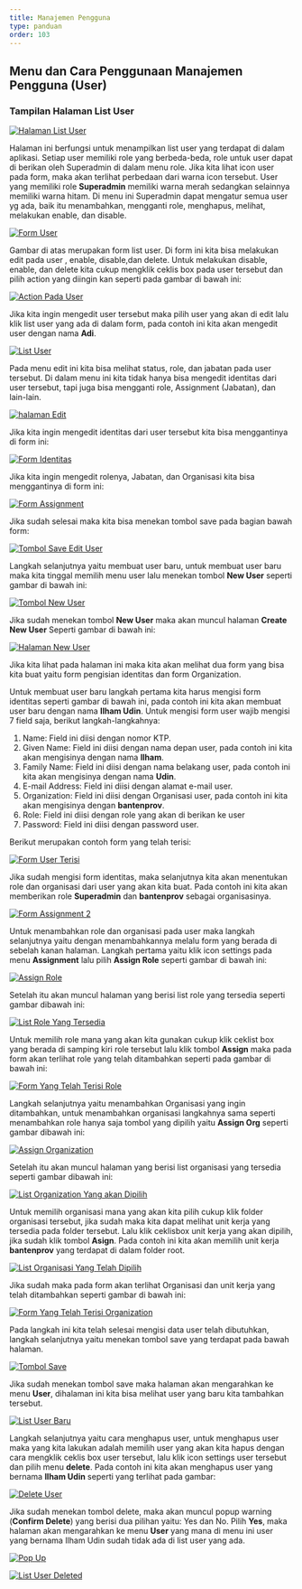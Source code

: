 ```yaml
---
title: Manajemen Pengguna
type: panduan
order: 103
---
```


## Menu dan Cara Penggunaan Manajemen Pengguna (User)

### Tampilan Halaman List User

[![Halaman List User](images/manajemen-pengguna/sso_halaman-user.png)](images/manajemen-pengguna/sso_halaman-user.png)

Halaman ini berfungsi untuk menampilkan list user yang terdapat di dalam aplikasi. Setiap user memiliki role yang berbeda-beda, role untuk user dapat di berikan oleh Superadmin di dalam menu role. Jika kita lihat icon user pada form, maka akan terlihat perbedaan dari warna icon tersebut. User yang memiliki role **Superadmin** memiliki warna merah sedangkan selainnya memiliki warna hitam. Di menu ini Superadmin dapat mengatur semua user yg ada, baik itu menambahkan, mengganti role, menghapus, melihat, melakukan enable, dan disable.  

 [![Form User](images/manajemen-pengguna/sso_form-user.png)](images/manajemen-pengguna/sso_form-user.png)

Gambar di atas merupakan form list user. Di form ini kita bisa melakukan edit pada user , enable, disable,dan delete. Untuk melakukan disable, enable, dan delete kita cukup mengklik ceklis box pada user tersebut dan pilih action yang diingin kan seperti pada gambar di bawah ini:

 [![Action Pada User](images/manajemen-pengguna/sso_form-user-actions.png)](images/manajemen-pengguna/sso_form-user-actions.png)

 Jika kita ingin mengedit user tersebut maka pilih user yang akan di edit lalu klik list user yang ada di dalam form, pada contoh ini kita akan mengedit user dengan nama **Adi**.

 [![List User](images/manajemen-pengguna/sso_list-user-yang-akan-diedit.png)](images/manajemen-pengguna/sso_list-user-yang-akan-diedit.png)

Pada menu edit ini kita bisa melihat status, role, dan jabatan pada user tersebut. Di dalam menu ini kita tidak hanya bisa mengedit identitas dari user tersebut, tapi juga bisa mengganti role, Assignment (Jabatan), dan lain-lain.

 [![halaman Edit](images/manajemen-pengguna/sso_edit-user.png)](images/manajemen-pengguna/sso_edit-user.png)

Jika kita ingin mengedit identitas dari user tersebut kita bisa menggantinya di form ini:

 [![Form Identitas](images/manajemen-pengguna/sso_form-identitas.png)](images/manajemen-pengguna/sso_form-identitas.png)

Jika kita ingin mengedit rolenya, Jabatan, dan Organisasi kita bisa menggantinya di form ini:

 [![Form Assignment](images/manajemen-pengguna/sso_form-assignment.png)](images/manajemen-pengguna/sso_form-assignment.png)

Jika sudah selesai maka kita bisa menekan tombol save pada bagian bawah form:

 [![Tombol Save Edit User](images/manajemen-pengguna/sso_save-edit-user.png)](images/manajemen-pengguna/sso_save-edit-user.png)

Langkah selanjutnya yaitu membuat user baru, untuk membuat user baru maka kita tinggal memilih menu user lalu menekan tombol **New User** seperti gambar di bawah ini:

 [![Tombol New User](images/manajemen-pengguna/sso_tombol-new-user.png)](images/manajemen-pengguna/sso_tombol-new-user.png)

Jika sudah menekan tombol **New User** maka akan muncul halaman **Create New User** Seperti gambar di bawah ini:

 [![Halaman New User](images/manajemen-pengguna/sso_halaman-new-user.png)](images/manajemen-pengguna/sso_halaman-new-user.png) 

Jika kita lihat pada halaman ini maka kita akan melihat dua form yang bisa kita buat yaitu form pengisian identitas dan form Organization.

Untuk membuat user baru langkah pertama kita harus mengisi form identitas seperti gambar di bawah ini, pada contoh ini kita akan membuat user baru dengan nama **Ilham Udin**. Untuk mengisi form user wajib mengisi 7 field saja, berikut langkah-langkahnya:

 1. Name: Field ini diisi dengan nomor KTP.
 2. Given Name: Field ini diisi dengan nama depan user, pada contoh ini kita akan mengisinya dengan nama **Ilham**.
 3. Family Name: Field ini diisi dengan nama belakang user, pada contoh ini kita akan mengisinya dengan nama **Udin**.
 4. E-mail Address: Field ini diisi dengan alamat e-mail user.
 5. Organization: Field ini diisi dengan Organisasi user, pada contoh ini kita akan mengisinya dengan **bantenprov**.
 6. Role: Field ini diisi dengan role yang akan di berikan ke user
 7. Password: Field ini diisi dengan password user.

Berikut merupakan contoh form yang telah terisi:

 [![Form User Terisi](images/manajemen-pengguna/sso_form-user-telah-terisi.png)](images/manajemen-pengguna/sso_form-user-telah-terisi.png) 

Jika sudah mengisi form identitas, maka selanjutnya kita akan menentukan role dan organisasi dari user yang akan kita buat. Pada contoh ini kita akan memberikan role **Superadmin** dan **bantenprov** sebagai organisasinya.

 [![Form Assignment 2](images/manajemen-pengguna/sso_form-assignment2.png)](images/manajemen-pengguna/sso_form-assignment2.png)

Untuk menambahkan role dan organisasi pada user maka langkah selanjutnya yaitu dengan menambahkannya melalu form yang berada di sebelah kanan halaman. Langkah pertama yaitu klik icon settings pada menu **Assignment** lalu pilih **Assign Role** seperti gambar di bawah ini:

 [![Assign Role](images/manajemen-pengguna/sso_assign-new-role.png)](images/manajemen-pengguna/sso_assign-new-role.png)

Setelah itu akan muncul halaman yang berisi list role yang tersedia seperti gambar dibawah ini:

 [![List Role Yang Tersedia](images/manajemen-pengguna/sso_list-role-yang-bisa-dipilih.png)](images/manajemen-pengguna/sso_list-role-yang-bisa-dipilih.png)

Untuk memilih role mana yang akan kita gunakan cukup klik ceklist box yang berada di samping kiri role tersebut lalu klik tombol **Assign** maka pada form akan terlihat role yang telah ditambahkan seperti pada gambar di bawah ini:

 [![Form Yang Telah Terisi Role](images/manajemen-pengguna/sso_form-terisi-role.png)](images/manajemen-pengguna/sso_form-terisi-role.png)

Langkah selanjutnya yaitu menambahkan Organisasi yang ingin ditambahkan, untuk menambahkan organisasi langkahnya sama seperti menambahkan role hanya saja tombol yang dipilih yaitu **Assign Org** seperti gambar dibawah ini:

 [![Assign Organization](images/manajemen-pengguna/sso_assign-new-organization.png)](images/manajemen-pengguna/sso_assign-new-organization.png)

Setelah itu akan muncul halaman yang berisi list organisasi yang tersedia seperti gambar dibawah ini:

 [![List Organization Yang akan Dipilih](images/manajemen-pengguna/sso_list-organisasi-yang-akan-dipilih.png)](images/manajemen-pengguna/sso_list-organisasi-yang-akan-dipilih.png)
 
Untuk memilih organisasi mana yang akan kita pilih cukup klik folder organisasi tersebut, jika sudah maka kita dapat melihat unit kerja yang tersedia pada folder tersebut. Lalu klik ceklisbox unit kerja yang akan dipilih, jika sudah klik tombol **Asign**. Pada contoh ini kita akan memilih unit kerja **bantenprov** yang terdapat di dalam folder root.

 [![List Organisasi Yang Telah Dipilih](images/manajemen-pengguna/sso_list-organisasi-yang-telah-dipilih.png)](images/manajemen-pengguna/sso_list-organisasi-yang-telah-dipilih.png)

Jika sudah maka pada form akan terlihat Organisasi dan unit kerja yang telah ditambahkan seperti gambar di bawah ini:

 [![Form Yang Telah Terisi Organization](images/manajemen-pengguna/sso_form-terisi-organisasi.png)](images/manajemen-pengguna/sso_form-terisi-organisasi.png)

Pada langkah ini kita telah selesai mengisi data user telah dibutuhkan, langkah selanjutnya yaitu menekan tombol save yang terdapat pada bawah halaman.

 [![Tombol Save](images/manajemen-pengguna/sso_tombol-save-new-user.png)](images/manajemen-pengguna/sso_tombol-save-new-user.png)

Jika sudah menekan tombol save maka halaman akan mengarahkan ke menu **User**, dihalaman ini kita bisa melihat user yang baru kita tambahkan tersebut.

 [![List User Baru](images/manajemen-pengguna/sso_user-baru-ditambahkan.png)](images/manajemen-pengguna/sso_user-baru-ditambahkan.png)

Langkah selanjutnya yaitu cara menghapus user, untuk menghapus user maka yang kita lakukan adalah memilih user yang akan kita hapus dengan cara mengklik ceklis box user tersebut, lalu klik icon settings user tersebut dan pilih menu **delete**. Pada contoh ini kita akan menghapus user yang bernama **Ilham Udin** seperti yang terlihat pada gambar:

 [![Delete User](images/manajemen-pengguna/sso_delete-user.png)](images/manajemen-pengguna/sso_delete-user.png)

Jika sudah menekan tombol delete, maka akan muncul popup warning (**Confirm Delete**) yang berisi dua pilihan yaitu: Yes dan No. Pilih **Yes**, maka halaman akan mengarahkan ke menu **User** yang mana di menu ini user yang bernama Ilham Udin sudah tidak ada di list user yang ada.

 [![Pop Up](images/manajemen-pengguna/sso_pop-up.png)](images/manajemen-pengguna/sso_pop-up.png)

 [![List User Deleted](images/manajemen-pengguna/sso_user-berhasil-di-hapus.png)](images/manajemen-pengguna/sso_user-berhasil-di-hapus.png)

 


